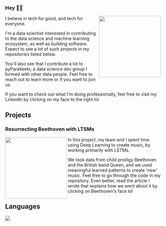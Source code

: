 <!-- [![Header](https://raw.githubusercontent.com/mawuliadjei/mawuliadjei/main/assets/memoji.jpeg "Header")](https://github.com/mawuliadjei/mawuliadjei)-->

### Hey ✌🏻

<p>
  <a href="https://www.linkedin.com/in/mawuliadjei/"><img width="200" align='right' src="https://media-exp1.licdn.com/dms/image/C5603AQH6EcXj5AfGxQ/profile-displayphoto-shrink_400_400/0?e=1608768000&v=beta&t=N41MawZ1enkobO99WGSzFxFTt_Kv9ozCPk-9MD-mSSs"></a>
</p>

I believe in tech for good, and tech for everyone.

I'm a data scientist interested in contributing to the data science and machine learning ecosystem, as well as building software. Expect to see a lot of such projects in my repositories listed below.

You'll also see that I contribute a lot to pyParakeets; a data science dev group I formed with other data people. Feel free to reach out to learn more or if you want to join us.

If you want to check out what I'm doing professionally, feel free to visit my LinkedIn by clicking on my face to the right lol


## Projects

### Resurrecting Beethoven with LTSMs
<p>
  <a href="https://www.linkedin.com/pulse/we-resurrected-beethoven-data-science-heres-how-mawuli-adjei/"><img width="200" align='left' src="https://media-exp1.licdn.com/dms/image/C5112AQG8Cv-gpC23bA/article-cover_image-shrink_423_752/0?e=1608768000&v=beta&t=eioGrlUYgOuDWD3e1t3ePiSeYb8mfQyCOQPSM2sqlAA"></a>
</p>
In this project, my team and I spent time using Deep Learning to create music, by working primarily with LSTMs.

We took data from child prodigy Beethoven and the British band Queen, and we used meaningful learned patterns to create 'new' music. Feel free to go through the code in my repository. Even better, read the article I wrote that explains how we went about it by clicking on Beethoven's face lol

## Languages

<img align="center" src="https://github-readme-stats.vercel.app/api/top-langs/?username=mawuliadjei&count_private=true" />



<!--
**mawuliadjei/mawuliadjei** is a ✨ _special_ ✨ repository because its `README.md` (this file) appears on your GitHub profile.

Here are some ideas to get you started:

- 🔭 I’m currently working on ...
- 🌱 I’m currently learning ...
- 👯 I’m looking to collaborate on ...
- 🤔 I’m looking for help with ...
- 💬 Ask me about ...
- 📫 How to reach me: ...
- 😄 Pronouns: ...
- ⚡ Fun fact: ...
-->
